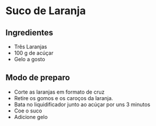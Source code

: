# Suco de Laranja

## Ingredientes	
 - Três Laranjas
 - 100 g de acúçar
 - Gelo a gosto
 


## Modo de preparo	
 - Corte as laranjas em formato de cruz
 - Retire os gomos e os caroços da laranja.
 - Bata no liquidificador junto ao acúçar por uns 3 minutos 
 - Coe o suco
 - Adicione gelo
	

	
